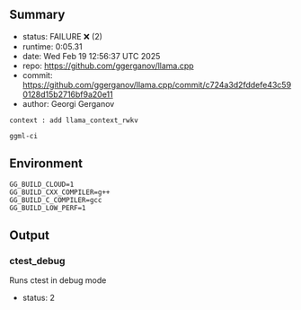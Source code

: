 ## Summary

- status:  FAILURE ❌ (2)
- runtime: 0:05.31
- date:    Wed Feb 19 12:56:37 UTC 2025
- repo:    https://github.com/ggerganov/llama.cpp
- commit:  https://github.com/ggerganov/llama.cpp/commit/c724a3d2fddefe43c590128d15b2716bf9a20e11
- author:  Georgi Gerganov
```
context : add llama_context_rwkv

ggml-ci
```

## Environment

```
GG_BUILD_CLOUD=1
GG_BUILD_CXX_COMPILER=g++
GG_BUILD_C_COMPILER=gcc
GG_BUILD_LOW_PERF=1
```

## Output

### ctest_debug

Runs ctest in debug mode
- status: 2
```

```

